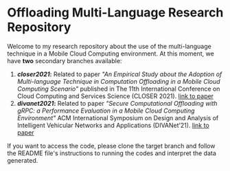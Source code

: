 # Offloading Multi-Language Research Repository 

Welcome to my research repository about the use of the multi-language technique in a Mobile Cloud Computing environment. At this moment, we have **two** secondary branches available:

1. ***closer2021*:** Related to paper *"An Empirical Study about the Adoption of Multi-language Technique in Computation Offloading in a Mobile Cloud Computing Scenario"* published in The 11th International Conference on Cloud Computing and Services Science (CLOSER 2021). <a href="https://www.insticc.org/node/TechnicalProgram/closer/2021/presentationDetails/104378"> link to paper </a>
2. ***divanet2021*:** Related to paper *"Secure Computational Offloading with gRPC: a Performance Evaluation in a Mobile Cloud Computing Environment"* ACM International Symposium on Design and Analysis of Intelligent Vehicular Networks and Applications (DIVANet’21). <a href="https://dl.acm.org/doi/abs/10.1145/3479243.3487295"> link to paper </a>

If you want to access the code, please clone the target branch and follow the README file's instructions to running the codes and interpret the data generated.


